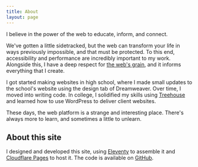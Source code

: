 ```yaml
---
title: About
layout: page
---
```


<p class="subhead">I believe in the power of the web to educate, inform, and connect.</p>

We've gotten a little sidetracked, but the web can transform your life in ways previously impossible, and that must be protected. To this end, accessibility and performance are incredibly important to my work. Alongside this, I have a deep respect for [the web's grain](https://frankchimero.com/writing/the-webs-grain/), and it informs everything that I create.

I got started making websites in high school, where I made small updates to the school's website using the design tab of Dreamweaver. Over time, I moved into writing code. In college, I solidified my skills using [Treehouse](https://teamtreehouse.com) and learned how to use WordPress to deliver client websites.

These days, the web platform is a strange and interesting place. There's always more to learn, and sometimes a little to unlearn.

## About this site

I designed and developed this site, using [Eleventy](https://www.11ty.dev) to assemble it and [Cloudflare Pages](https://pages.cloudflare.com) to host it. The code is available on [GitHub](https://github.com/samhermes/samhermes.github.io).